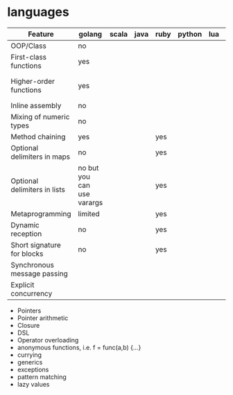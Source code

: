 languages
=========

| Feature | golang | scala | java | ruby | python | lua | c | ada |
| ------- | ------ | ----- | ---- | ---- | ------ | --- | --- | --- |
| OOP/Class | no | | | | | |  |  |
| First-class functions | yes | | | | | |  |  |
| Higher-order functions | yes | | | | | | yes (function pointer) |  |
| Inline assembly | no | | | | | | yes | yes |
| Mixing of numeric types | no | | | | | | yes | |
| Method chaining | yes | | | yes | | | | |
| Optional delimiters in maps | no | | | yes | | | | |
| Optional delimiters in lists  | no but you can use varargs | | | yes | | | | |
| Metaprogramming | limited | | | yes | | | | |
| Dynamic reception | no | | | yes | | | | |
| Short signature for blocks | no | | | yes | | | | |
| Synchronous message passing |  | | | | | |  | yes |
| Explicit concurrency |  | | | | | |  | yes |

* Pointers
* Pointer arithmetic
* Closure
* DSL
* Operator overloading
* anonymous functions, i.e. f = func(a,b) {...}
* currying
* generics
* exceptions
* pattern matching
* lazy values
